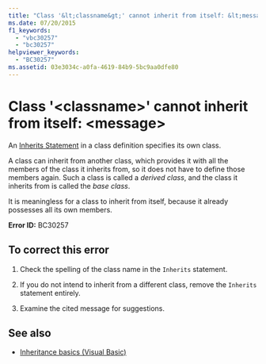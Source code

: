 ```yaml
---
title: "Class '&lt;classname&gt;' cannot inherit from itself: &lt;message&gt;"
ms.date: 07/20/2015
f1_keywords: 
  - "vbc30257"
  - "bc30257"
helpviewer_keywords: 
  - "BC30257"
ms.assetid: 03e3034c-a0fa-4619-84b9-5bc9aa0dfe80
---
```

# Class '&lt;classname&gt;' cannot inherit from itself: &lt;message&gt;
An [Inherits Statement](../../visual-basic/language-reference/statements/inherits-statement.md) in a class definition specifies its own class.  
  
 A class can inherit from another class, which provides it with all the members of the class it inherits from, so it does not have to define those members again. Such a class is called a *derived class*, and the class it inherits from is called the *base class*.  
  
 It is meaningless for a class to inherit from itself, because it already possesses all its own members.  
  
 **Error ID:** BC30257  
  
## To correct this error  
  
1.  Check the spelling of the class name in the `Inherits` statement.  
  
2.  If you do not intend to inherit from a different class, remove the `Inherits` statement entirely.  
  
3.  Examine the cited message for suggestions.  
  
## See also
- [Inheritance basics (Visual Basic)](~/docs/visual-basic/programming-guide/language-features/objects-and-classes/inheritance-basics.md)


